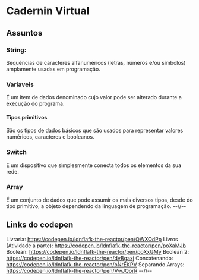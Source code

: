 # Cadernin Virtual
## Assuntos
### String:
Sequências de caracteres alfanuméricos (letras, números e/ou símbolos) amplamente usadas em programação.
### Variaveis
É um item de dados denominado cujo valor pode ser alterado durante a execução do programa.
#### Tipos primitivos
São os tipos de dados básicos que são usados para representar valores numéricos, caracteres e booleanos.
### Switch
É um dispositivo que simplesmente conecta todos os elementos da sua rede.
### Array
É um conjunto de dados que pode assumir os mais diversos tipos, desde do tipo primitivo, a objeto dependendo da linguagem de programação.
--//--
## Links do codepen
Livraria:
https://codepen.io/ldnflafk-the-reactor/pen/QWXOdPp
Livros (Atividade a parte): 
https://codepen.io/ldnflafk-the-reactor/pen/poXaMJb
Boolean:
https://codepen.io/ldnflafk-the-reactor/pen/poXxGMy
Boolean 2:
https://codepen.io/ldnflafk-the-reactor/pen/dyBgaxj
Concatenando:
https://codepen.io/ldnflafk-the-reactor/pen/oNrEKPV
Separando Arrays:
https://codepen.io/ldnflafk-the-reactor/pen/VwJQorR
--//--

